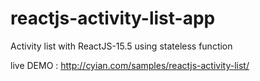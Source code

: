 # reactjs-activity-list-app
Activity list with ReactJS-15.5 using stateless function


live DEMO : http://cyian.com/samples/reactjs-activity-list/
